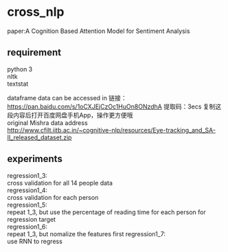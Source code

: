 # cross_nlp
paper:A Cognition Based Attention Model for Sentiment Analysis
## requirement
python 3  
nltk  
textstat  

dataframe data can be accessed in 
链接：https://pan.baidu.com/s/1oCXJEjCzOc1HuOn8ONzdhA 
提取码：3ecs 
复制这段内容后打开百度网盘手机App，操作更方便哦  
original Mishra data address  
http://www.cfilt.iitb.ac.in/~cognitive-nlp/resources/Eye-tracking_and_SA-II_released_dataset.zip

## experiments
regression1_3:  
cross validation for all 14 people data  
regression1_4:  
cross validation for each person  
regression1_5:  
repeat 1_3, but use the percentage of reading time for each person for regression target  
regression1_6:  
repeat 1_3, but nomalize the features first
regression1_7:  
use RNN to regress 
